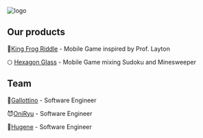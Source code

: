 ![logo](https://user-images.githubusercontent.com/33552039/198044245-86ca0c1b-4a75-450a-9df7-ead6bd5d4f99.png)


## Our products
🐸[King Frog Riddle](https://play.google.com/store/apps/details?id=com.Sibrox.KingFrogsRiddle&hl=en&gl=US) - Mobile Game inspired by Prof. Layton

⬡ [Hexagon Glass](https://github.com/Sibrox/HexagonGlass) - Mobile Game mixing Sudoku and Minesweeper

## Team

🐓[Gallottino](https://github.com/gallottino) - Software Engineer

😈[OniRyu](https://github.com/Oniryu95) - Software Engineer

🙈[Hugene](https://github.com/Hugene) - Software Engineer
